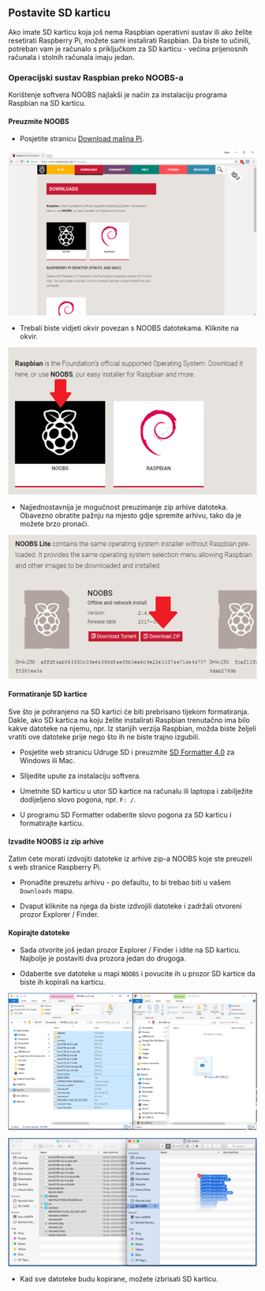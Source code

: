 ## Postavite SD karticu

Ako imate SD karticu koja još nema Raspbian operativni sustav ili ako želite resetirati Raspberry Pi, možete sami instalirati Raspbian. Da biste to učinili, potreban vam je računalo s priključkom za SD karticu - većina prijenosnih računala i stolnih računala imaju jedan.

### Operacijski sustav Raspbian preko NOOBS-a

Korištenje softvera NOOBS najlakši je način za instalaciju programa Raspbian na SD karticu.

#### Preuzmite NOOBS

+ Posjetite stranicu [Download malina Pi](https://www.raspberrypi.org/downloads).

![Stranica za preuzimanje](images/downloads-page.png)

+ Trebali biste vidjeti okvir povezan s NOOBS datotekama. Kliknite na okvir.

![Kliknite NOOBS](images/click-noobs.png)

+ Najjednostavnija je mogućnost preuzimanje zip arhive datoteka. Obavezno obratite pažnju na mjesto gdje spremite arhivu, tako da je možete brzo pronaći.

![Preuzmite zip](images/download-zip.png)

#### Formatiranje SD kartice

Sve što je pohranjeno na SD kartici će biti prebrisano tijekom formatiranja. Dakle, ako SD kartica na koju želite instalirati Raspbian trenutačno ima bilo kakve datoteke na njemu, npr. Iz starijih verzija Raspbian, možda biste željeli vratiti ove datoteke prije nego što ih ne biste trajno izgubili.

+ Posjetite web stranicu Udruge SD i preuzmite [SD Formatter 4.0](https://www.sdcard.org/downloads/formatter_4/index.html) za Windows ili Mac.

+ Slijedite upute za instalaciju softvera.

+ Umetnite SD karticu u utor SD kartice na računalu ili laptopa i zabilježite dodijeljeno slovo pogona, npr. `F: /`.

+ U programu SD Formatter odaberite slovo pogona za SD karticu i formatirajte karticu.

#### Izvadite NOOBS iz zip arhive

Zatim ćete morati izdvojiti datoteke iz arhive zip-a NOOBS koje ste preuzeli s web stranice Raspberry Pi.

+ Pronađite preuzetu arhivu - po defaultu, to bi trebao biti u vašem `Downloads` mapu.

+ Dvaput kliknite na njega da biste izdvojili datoteke i zadržali otvoreni prozor Explorer / Finder.

#### Kopirajte datoteke

+ Sada otvorite još jedan prozor Explorer / Finder i idite na SD karticu. Najbolje je postaviti dva prozora jedan do drugoga.

+ Odaberite sve datoteke u mapi `NOOBS` i povucite ih u prozor SD kartice da biste ih kopirali na karticu.

![kopiranje sustava Windows](images/copy3.png)

![mako kopirati](images/macos_copy.png)

+ Kad sve datoteke budu kopirane, možete izbrisati SD karticu.